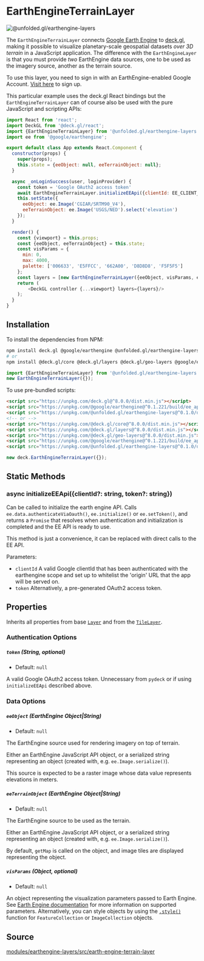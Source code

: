 # EarthEngineTerrainLayer

<p class="badges">
  <img src="https://img.shields.io/badge/@unfolded.gl/earthengine--layers-lightgrey.svg?style=flat-square" alt="@unfolded.gl/earthengine-layers" />
</p>

The `EarthEngineTerrainLayer` connects [Google Earth Engine][gee] to
[deck.gl](https://deck.gl), making it possible to visualize planetary-scale
geospatial datasets _over 3D terrain_ in a JavaScript application. The
difference with the `EarthEngineLayer` is that you must provide _two_
EarthEngine data sources, one to be used as the imagery source, another as the
terrain source.

[gee]: https://earthengine.google.com/

To use this layer, you need to sign in with an EarthEngine-enabled Google
Account. [Visit here][gee-signup] to sign up.

[gee-signup]: https://signup.earthengine.google.com/#!/

This particular example uses the deck.gl React bindings but the
`EarthEngineTerrainLayer` can of course also be used with the pure JavaScript
and scripting APIs:

```js
import React from 'react';
import DeckGL from '@deck.gl/react';
import {EarthEngineTerrainLayer} from '@unfolded.gl/earthengine-layers';
import ee from '@google/earthengine';

export default class App extends React.Component {
  constructor(props) {
    super(props);
    this.state = {eeObject: null, eeTerrainObject: null};
  }

  async _onLoginSuccess(user, loginProvider) {
    const token = 'Google OAuth2 access token'
    await EarthEngineTerrainLayer.initializeEEApi({clientId: EE_CLIENT_ID, token});
    this.setState({
      eeObject: ee.Image('CGIAR/SRTM90_V4'),
      eeTerrainObject: ee.Image('USGS/NED').select('elevation')
    });
  }

  render() {
    const {viewport} = this.props;
    const {eeObject, eeTerrainObject} = this.state;
    const visParams = {
      min: 0,
      max: 4000,
      palette: ['006633', 'E5FFCC', '662A00', 'D8D8D8', 'F5F5F5']
    };
    const layers = [new EarthEngineTerrainLayer({eeObject, visParams, eeTerrainObject, opacity: 1})];
    return (
        <DeckGL controller {...viewport} layers={layers}/>
    );
  }
}
```

## Installation

To install the dependencies from NPM:

```bash
npm install deck.gl @google/earthengine @unfolded.gl/earthengine-layers
# or
npm install @deck.gl/core @deck.gl/layers @deck.gl/geo-layers @google/earthengine @unfolded.gl/earthengine-layers
```

```js
import {EarthEngineTerrainLayer} from '@unfolded.gl/earthengine-layers';
new EarthEngineTerrainLayer({});
```

To use pre-bundled scripts:

```html
<script src="https://unpkg.com/deck.gl@^8.0.0/dist.min.js"></script>
<script src="https://unpkg.com/@google/earthengine@^0.1.221/build/ee_api_js.js"></script>
<script src="https://unpkg.com/@unfolded.gl/earthengine-layers@^0.1.0/dist.min.js"></script>
<!-- or -->
<script src="https://unpkg.com/@deck.gl/core@^8.0.0/dist.min.js"></script>
<script src="https://unpkg.com/@deck.gl/layers@^8.0.0/dist.min.js"></script>
<script src="https://unpkg.com/@deck.gl/geo-layers@^8.0.0/dist.min.js"></script>
<script src="https://unpkg.com/@google/earthengine@^0.1.221/build/ee_api_js.js"></script>
<script src="https://unpkg.com/@unfolded.gl/earthengine-layers@^0.1.0/dist.min.js"></script>
```

```js
new deck.EarthEngineTerrainLayer({});
```

## Static Methods

### async initializeEEApi({clientId?: string, token?: string})

Can be called to initialize the earth engine API. Calls
`ee.data.authenticateViaOauth()`, `ee.initialize()` or `ee.setToken()`, and
returns a `Promise` that resolves when authentication and initialization is
completed and the EE API is ready to use.

This method is just a convenience, it can be replaced with direct calls to the
EE API.

Parameters:
- `clientId` A valid Google clientId that has been authenticated with the earthengine scope and set up to whitelist the 'origin' URL that the app will be served on.
- `token` Alternatively, a pre-generated OAuth2 access token.

## Properties

Inherits all properties from base [`Layer`][base-layer] and from the [`TileLayer`][tile-layer].

[base-layer]: https://deck.gl/#/documentation/deckgl-api-reference/layers/layer
[tile-layer]: https://deck.gl/#/documentation/deckgl-api-reference/layers/tile-layer

### Authentication Options

##### `token` (String, optional)

- Default: `null`

A valid Google OAuth2 access token. Unnecessary from `pydeck` or if using
`initializeEEApi` described above.

### Data Options

##### `eeObject` (EarthEngine Object|String)

- Default: `null`

The EarthEngine source used for rendering imagery on top of terrain.

Either an EarthEngine JavaScript API object, or a serialized string representing
an object (created with, e.g. `ee.Image.serialize()`).

This source is expected to be a raster image whose data value represents
elevations in meters.

##### `eeTerrainObject` (EarthEngine Object|String)

- Default: `null`

The EarthEngine source to be used as the terrain.

Either an EarthEngine JavaScript API object, or a serialized string representing
an object (created with, e.g. `ee.Image.serialize()`).

By default, `getMap` is called on the object, and image tiles are displayed
representing the object.

##### `visParams` (Object, optional)

- Default: `null`

An object representing the visualization parameters passed to Earth Engine. See
[Earth Engine documentation][visparams-docs] for more information on supported
parameters. Alternatively, you can style objects by using the
[`.style()`][style-fn] function for `FeatureCollection` or `ImageCollection`
objects.

[visparams-docs]: https://developers.google.com/earth-engine/image_visualization
[style-fn]: https://developers.google.com/earth-engine/api_docs#ee.featurecollection.style

## Source

[modules/earthengine-layers/src/earth-engine-terrain-layer](https://github.com/UnfoldedInc/earthengine-layers/tree/master/modules/earthengine-layers/src)
